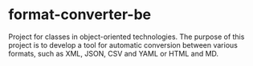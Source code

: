 # format-converter-be
Project for classes in object-oriented technologies. The purpose of this project is to develop a tool for automatic conversion between various formats, such as XML, JSON, CSV and YAML or HTML and MD.
